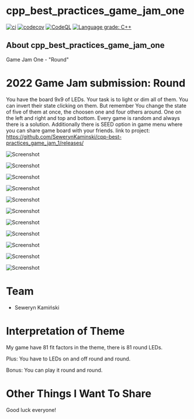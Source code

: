 # cpp_best_practices_game_jam_one

[![ci](https://github.com/SewerynKaminski/cpp-best-practices_game_jam_1/actions/workflows/ci.yml/badge.svg)](https://github.com/SewerynKaminski/cpp-best-practices_game_jam_1/actions/workflows/ci.yml)
[![codecov](https://codecov.io/gh/SewerynKaminski/cpp-best-practices_game_jam_1/branch/main/graph/badge.svg)](https://codecov.io/gh/SewerynKaminski/cpp-best-practices_game_jam_1)
[![CodeQL](https://github.com/SewerynKaminski/cpp-best-practices_game_jam_1/actions/workflows/codeql-analysis.yml/badge.svg)](https://github.com/SewerynKaminski/cpp-best-practices_game_jam_1/actions/workflows/codeql-analysis.yml)
[![Language grade: C++](https://img.shields.io/lgtm/grade/cpp/github/SewerynKaminski/cpp-best-practices_game_jam_1)](https://lgtm.com/projects/g/SewerynKaminski/cpp-best-practices_game_jam_1/context:cpp)

## About cpp_best_practices_game_jam_one
Game Jam One - "Round"

# 2022 Game Jam submission: Round

You have the board 9x9 of LEDs. Your task is to light or dim all of them. You can invert their state clicking on them. But remember You change the state of five of them at once, the choosen one and four others around. One on the left and right and top and bottom. Every game is random and always there is a solution. Additionally there is SEED option in game menu where you can share game board with your friends.
link to project: https://github.com/SewerynKaminski/cpp-best-practices_game_jam_1/releases/

![Screenshot](https://github.com/SewerynKaminski/cpp-best-practices_game_jam_1/blob/main/img/LightsRound_Menu.png)

![Screenshot](https://github.com/SewerynKaminski/cpp-best-practices_game_jam_1/blob/main/img/LightsRound_BoardSize.png)

![Screenshot](https://github.com/SewerynKaminski/cpp-best-practices_game_jam_1/blob/main/img/LightsRound_2x2.png)

![Screenshot](https://github.com/SewerynKaminski/cpp-best-practices_game_jam_1/blob/main/img/LightsRound_3x3.png)

![Screenshot](https://github.com/SewerynKaminski/cpp-best-practices_game_jam_1/blob/main/img/LightsRound_4x4.png)

![Screenshot](https://github.com/SewerynKaminski/cpp-best-practices_game_jam_1/blob/main/img/LightsRound_5x5.png)

![Screenshot](https://github.com/SewerynKaminski/cpp-best-practices_game_jam_1/blob/main/img/LightsRound_6x6.png)

![Screenshot](https://github.com/SewerynKaminski/cpp-best-practices_game_jam_1/blob/main/img/LightsRound_7x7.png)

![Screenshot](https://github.com/SewerynKaminski/cpp-best-practices_game_jam_1/blob/main/img/LightsRound_8x8.png)

![Screenshot](https://github.com/SewerynKaminski/cpp-best-practices_game_jam_1/blob/main/img/LightsRound_9x9.png)

![Screenshot](https://github.com/SewerynKaminski/cpp-best-practices_game_jam_1/blob/main/img/LightsRound_9x9_hint.png)

# Team

 * Seweryn Kamiński

# Interpretation of Theme

My game have 81 fit factors in the theme, there is 81 round LEDs.

Plus: You have to LEDs on and off round and round.

Bonus: You can play it round and round.

# Other Things I Want To Share

Good luck everyone!
